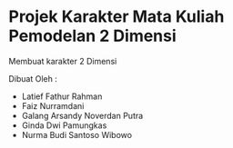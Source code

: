 # Projek Karakter Mata Kuliah Pemodelan 2 Dimensi
Membuat karakter 2 Dimensi 

Dibuat Oleh :
* Latief Fathur Rahman
* Faiz Nurramdani
* Galang Arsandy Noverdan Putra
* Ginda Dwi Pamungkas
* Nurma Budi Santoso Wibowo
